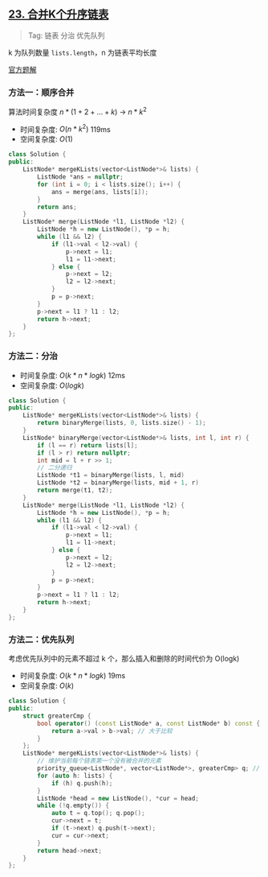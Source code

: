 ## [23. 合并K个升序链表](https://leetcode-cn.com/problems/merge-k-sorted-lists/)

> Tag: 链表 分治 优先队列

k 为队列数量 `lists.length`，n 为链表平均长度

[官方题解](https://leetcode.cn/problems/merge-k-sorted-lists/?envType=featured-list&envId=2cktkvj?envType=featured-list&envId=2cktkvj)

### 方法一：顺序合并

算法时间复杂度 $n * (1 + 2 + ... + k)$ -> $n*k^2$

* 时间复杂度: ${O(n*k^2)}$ 119ms
* 空间复杂度: ${O(1)}$
```cpp
class Solution {
public:
    ListNode* mergeKLists(vector<ListNode*>& lists) {
        ListNode *ans = nullptr;
        for (int i = 0; i < lists.size(); i++) {
            ans = merge(ans, lists[i]);
        }
        return ans;
    }
    ListNode* merge(ListNode *l1, ListNode *l2) {
        ListNode *h = new ListNode(), *p = h;
        while (l1 && l2) {
            if (l1->val < l2->val) {
                p->next = l1;
                l1 = l1->next;
            } else {
                p->next = l2;
                l2 = l2->next;
            }
            p = p->next;
        }
        p->next = l1 ? l1 : l2;
        return h->next;
    }
};
```

### 方法二：分治
* 时间复杂度: ${O(k*n*logk)}$ 12ms
* 空间复杂度: ${O(logk)}$
```cpp
class Solution {
public:
    ListNode* mergeKLists(vector<ListNode*>& lists) {
        return binaryMerge(lists, 0, lists.size() - 1);
    }
    ListNode* binaryMerge(vector<ListNode*>& lists, int l, int r) {
        if (l == r) return lists[l];
        if (l > r) return nullptr;
        int mid = l + r >> 1;
        // 二分递归
        ListNode *t1 = binaryMerge(lists, l, mid)
        ListNode *t2 = binaryMerge(lists, mid + 1, r)
        return merge(t1, t2);
    }
    ListNode* merge(ListNode *l1, ListNode *l2) {
        ListNode *h = new ListNode(), *p = h;
        while (l1 && l2) {
            if (l1->val < l2->val) {
                p->next = l1;
                l1 = l1->next;
            } else {
                p->next = l2;
                l2 = l2->next;
            }
            p = p->next;
        }
        p->next = l1 ? l1 : l2;
        return h->next;
    }
};
```

### 方法二：优先队列

考虑优先队列中的元素不超过 k 个，那么插入和删除的时间代价为 O(logk)

* 时间复杂度: ${O(k*n*logk)}$ 19ms
* 空间复杂度: ${O(k)}$
```cpp
class Solution {
public:
    struct greaterCmp {
        bool operator() (const ListNode* a, const ListNode* b) const {
            return a->val > b->val; // 大于比较
        }
    };
    ListNode* mergeKLists(vector<ListNode*>& lists) {
        // 维护当前每个链表第一个没有被合并的元素
        priority_queue<ListNode*, vector<ListNode*>, greaterCmp> q; // 小根堆
        for (auto h: lists) {
            if (h) q.push(h);
        }
        ListNode *head = new ListNode(), *cur = head;
        while (!q.empty()) {
            auto t = q.top(); q.pop();
            cur->next = t;
            if (t->next) q.push(t->next);
            cur = cur->next;
        }
        return head->next;
    }
};
```